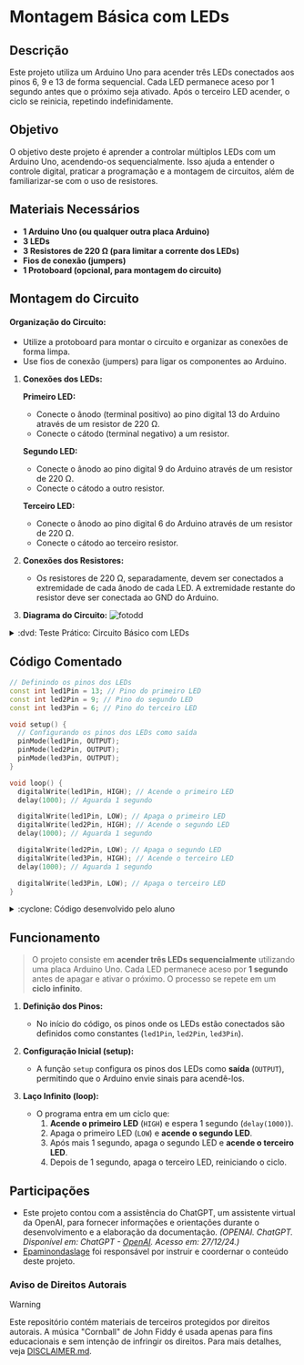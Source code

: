 # Montagem Básica com LEDs


## Descrição
Este projeto utiliza um Arduino Uno para acender três LEDs conectados aos pinos 6, 9 e 13 de forma sequencial. Cada LED permanece aceso por 1 segundo antes que o próximo seja ativado. Após o terceiro LED acender, o ciclo se reinicia, repetindo indefinidamente.


## Objetivo
O objetivo deste projeto é aprender a controlar múltiplos LEDs com um Arduino Uno, acendendo-os sequencialmente. Isso ajuda a entender o controle digital, praticar a programação e a montagem de circuitos, além de familiarizar-se com o uso de resistores.


## Materiais Necessários
- **1 Arduino Uno (ou qualquer outra placa Arduino)**
- **3 LEDs**
- **3 Resistores de 220 Ω (para limitar a corrente dos LEDs)**
- **Fios de conexão (jumpers)**
- **1 Protoboard (opcional, para montagem do circuito)**


## Montagem do Circuito
#### Organização do Circuito:
   - Utilize a protoboard para montar o circuito e organizar as conexões de forma limpa.
   - Use fios de conexão (jumpers) para ligar os componentes ao Arduino.

1. **Conexões dos LEDs:**

   **Primeiro LED:**
   - Conecte o ânodo (terminal positivo) ao pino digital 13 do Arduino através de um resistor de 220 Ω.
   - Conecte o cátodo (terminal negativo) a um resistor.
   
   **Segundo LED:**
   - Conecte o ânodo ao pino digital 9 do Arduino através de um resistor de 220 Ω.
   - Conecte o cátodo a outro resistor.
   
   **Terceiro LED:**
   - Conecte o ânodo ao pino digital 6 do Arduino através de um resistor de 220 Ω.
   - Conecte o cátodo ao terceiro resistor.

2. **Conexões dos Resistores:**
   - Os resistores  de 220 Ω, separadamente, devem ser conectados a extremidade de cada ânodo de cada LED. A extremidade restante do resistor deve ser conectada ao GND do Arduino.

3. **Diagrama do Circuito:**
![fotodd](https://github.com/Matheusrammos/LIA-Docs/blob/main/Exerc%C3%ADcio_em_Sala_3/Diagrama_Aula_3.png)
<details>
<summary> :dvd: Teste Prático: Circuito Básico com LEDs </summary>

[Circuito Básico com LEDs](https://github.com/user-attachments/assets/7c45ee72-c3c7-4e66-9d2f-1aa88b53a62c)
</details>


## Código Comentado
```cpp
// Definindo os pinos dos LEDs
const int led1Pin = 13; // Pino do primeiro LED
const int led2Pin = 9; // Pino do segundo LED
const int led3Pin = 6; // Pino do terceiro LED

void setup() {
  // Configurando os pinos dos LEDs como saída
  pinMode(led1Pin, OUTPUT);
  pinMode(led2Pin, OUTPUT);
  pinMode(led3Pin, OUTPUT);
}

void loop() {
  digitalWrite(led1Pin, HIGH); // Acende o primeiro LED
  delay(1000); // Aguarda 1 segundo

  digitalWrite(led1Pin, LOW); // Apaga o primeiro LED  
  digitalWrite(led2Pin, HIGH); // Acende o segundo LED
  delay(1000); // Aguarda 1 segundo

  digitalWrite(led2Pin, LOW); // Apaga o segundo LED
  digitalWrite(led3Pin, HIGH); // Acende o terceiro LED
  delay(1000); // Aguarda 1 segundo

  digitalWrite(led3Pin, LOW); // Apaga o terceiro LED
}
````

<details>
<summary> :cyclone: Código desenvolvido pelo aluno </summary>

```cpp
// Definindo os pinos dos LEDs
const int ledPins[] = {13, 9, 6}; // Pinos onde os LEDs estão conectados


void setup() {
  // Inicializando os pinos dos LEDs como saídas
  for (int i = 0; i < 3; i++)
    pinMode(ledPins[i], OUTPUT);

}


void loop() {
  // Acende e apaga os LEDs sequencialmente
  for (int i = 0; i < 3; i++) {
    digitalWrite(ledPins[i], HIGH); // Acende o respectivo LED
    delay(1000); // Aguarda 1 segundo
    digitalWrite(ledPins[i], LOW); // Apaga o mesmo
  }
}
````
</details>


## Funcionamento
> O projeto consiste em **acender três LEDs sequencialmente** utilizando uma placa Arduino Uno. Cada LED permanece aceso por **1 segundo** antes de apagar e ativar o próximo. O processo se repete em um **ciclo infinito**.
1. **Definição dos Pinos:**
   - No início do código, os pinos onde os LEDs estão conectados são definidos como constantes (`led1Pin`, `led2Pin`, `led3Pin`).

2. **Configuração Inicial (setup):**
   - A função `setup` configura os pinos dos LEDs como **saída** (`OUTPUT`), permitindo que o Arduino envie sinais para acendê-los.

3. **Laço Infinito (loop):**
   - O programa entra em um ciclo que:
     1. **Acende o primeiro LED** (`HIGH`) e espera 1 segundo (`delay(1000)`).
     2. Apaga o primeiro LED (`LOW`) e **acende o segundo LED**.
     3. Após mais 1 segundo, apaga o segundo LED e **acende o terceiro LED**.
     4. Depois de 1 segundo, apaga o terceiro LED, reiniciando o ciclo.


## Participações
- Este projeto contou com a assistência do ChatGPT, um assistente virtual da OpenAI, para fornecer informações e orientações durante o desenvolvimento e a elaboração da documentação.
  *(OPENAI. ChatGPT. Disponível em: ChatGPT - [OpenAI](https://www.openai.com/chatgpt). Acesso em: 27/12/24.)*
- [Epaminondaslage](https://www.bing.com/ck/a?!&&p=cf945232149fce13JmltdHM9MTcyNjcwNDAwMCZpZ3VpZD0yNGZkYWYyYS1lMjZiLTYzMWYtMzY0MC1iYmJiZTNlZTYyZGImaW5zaWQ9NTE5Mg&ptn=3&ver=2&hsh=3&fclid=24fdaf2a-e26b-631f-3640-bbbbe3ee62db&psq=src%3d%22https%3a%2f%2fgithub.com%2fEpaminondaslage%2fAluno_Fulano_de_Tal%2fblob%2fmain%2fExercicio_em_Casa_1%2fFigura.jpeg%22+alt%3d%22Circuito%22+width%3d%2250%25%22&u=a1aHR0cHM6Ly9naXRodWIuY29tL0VwYW1pbm9uZGFzbGFnZQ&ntb=1) foi responsável por instruir e coordernar o conteúdo deste projeto.

### Aviso de Direitos Autorais
>[!WARNING]
>
>Este repositório contém materiais de terceiros protegidos por direitos autorais. A música "Cornball" de John Fiddy é usada apenas para fins educacionais e sem intenção de infringir os direitos. Para mais detalhes, veja [DISCLAIMER.md](./DISCLAIMER.md).
